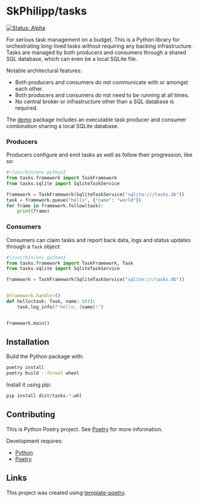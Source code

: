 # SkPhilipp/tasks

[![Status: Alpha](https://img.shields.io/badge/status-alpha-red)](https://release-engineers.com/open-source-badges/)

For serious task management on a budget. This is a Python library for orchestrating long-lived tasks without requiring any backing infrastructure. Tasks
are managed by both producers and consumers through a shared SQL database, which can even be a local SQLite file.

Notable architectural features:

- Both producers and consumers do not communicate with or amongst each other.
- Both producers and consumers do not need to be running at all times.
- No central broker or infrastructure other than a SQL database is required.

The [demo](demo) package includes an executable task producer and consumer combination sharing a local SQLite database.

### Producers

Producers configure and emit tasks as well as follow their progression, like so:

```python
#!/usr/bin/env python3
from tasks.framework import TaskFramework
from tasks.sqlite import SqliteTaskService

framework = TaskFramework(SqliteTaskService("sqlite:///tasks.db"))
task = framework.queue("hello", {"name": "world"})
for frame in framework.follow(task):
    print(frame)
```

### Consumers

Consumers can claim tasks and report back data, logs and status updates through a `Task` object:

```python
#!/usr/bin/env python3
from tasks.framework import TaskFramework, Task
from tasks.sqlite import SqliteTaskService

framework = TaskFramework(SqliteTaskService("sqlite:///tasks.db"))


@framework.handler()
def hello(task: Task, name: str):
    task.log_info(f"Hello, {name}!")


framework.main()
```

## Installation

Build the Python package with:

```bash
poetry install
poetry build --format wheel
```

Install it using pip:

```bash
pip install dist/tasks-*.whl
```

## Contributing

This is Python Poetry project.
See [Poetry](https://python-poetry.org/) for more information.

Development requires:

- [Python](https://www.python.org/)
- [Poetry](https://python-poetry.org/)

## Links

This project was created using [template-poetry](https://github.com/release-engineers/template-poetry).
